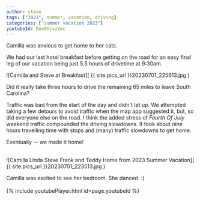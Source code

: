 ```yaml
---
author: steve
tags: ["2023", summer, vacation, driving]
categories: ["summer vacation 2023"]
youtubeId: Doa9OjvzVmc
---
```

Camilla was anxious to get home to her cats.  

We had our last hotel breakfast before getting on the road for an easy final leg of our vacation being just 5.5 hours of drivetime at 9:30am.  

![Camilla and Steve at Breakfast]( {{ site.pics_url }}20230701_225613.jpg )
<br/>

Did it really take three hours to drive the remaining 65 miles to leave South Carolina?

Traffic was bad from the start of the day and didn't let up.  We attempted taking a few detours to avoid traffic when the map app suggested it, but, so did everyone else on the road.  I think the added stress of *Fourth Of July* weekend traffic compounded the driving slowdowns.  It took about nine hours travelling time with stops and (many) traffic slowdowns to get home.  

Eventually -- we made it home!  
<br/>

![Camilla Linda Steve Frank and Teddy Home from 2023 Summer Vacation]( {{ site.pics_url }}20230701_223513.jpg )
<br/>

Camilla was excited to see her bedroom.  She danced. :)  
<br/>
{% include youtubePlayer.html id=page.youtubeId %}
<br/>
